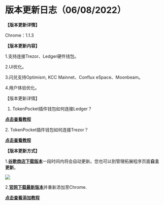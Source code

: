 # 版本更新日志（06/08/2022）

**【版本更新详情】**

Chrome：1.1.3



**【版本更新内容】**

1.支持连接Trezor、Ledger硬件钱包。

2.UI优化。

3.闪兑支持Optimism, KCC Mainnet、Conflux eSpace、Moonbeam。

4.用户体验优化。



【版本更新详情】

1. TokenPocket插件钱包如何连接Ledger？

[**点击查看教程**](https://help.tokenpocket.pro/cn/extension-wallet/faq/use-tutorial/connect-ledger)

2\. TokenPocket插件钱包如何连接Trezor？

[**点击查看教程**](https://help.tokenpocket.pro/cn/extension-wallet/faq/use-tutorial/connect-trezor)



**【版本更新方式】**

1.[**谷歌商店下载版本**](https://chrome.google.com/webstore/detail/tokenpocket/mfgccjchihfkkindfppnaooecgfneiii?hl=zh-CN)一段时间内将会自动更新。您也可以到管理拓展程序页面**自主更新**。

![](<../../.gitbook/assets/组 5.png>)

2.[**官网下载最新版本**](broken-reference)并重新添加至Chrome.

[**点击查看添加教程**](https://help.tokenpocket.pro/cn/extension-wallet/faq/installation-tutorial)
